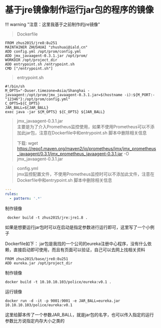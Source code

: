 # 基于jre镜像制作运行jar包的程序的镜像

!!! warning "注意：这里我基于之前制作的jre镜像"



>  Dockerfile

```shell
FROM zhus2015/jre8:8u251
MAINTAINER ZHUSHUAI "zhushuai@iald.cn"
ADD config.yml /opt/prom/config.yml
ADD jmx_javaagent-0.3.1.jar /opt/prom/
WORKDIR /opt/project_dir
ADD entrypoint.sh /entrypoint.sh
CMD ["/entrypoint.sh"]
```

> entrypoint.sh 

```shell
#!/bin/sh
M_OPTS="-Duser.timezone=Asia/Shanghai -javaagent:/opt/prom/jmx_javaagent-0.3.1.jar=$(hostname -i):${M_PORT:-"12346"}:/opt/prom/config.yml"
C_OPTS=${C_OPTS}
JAR_BALL=${JAR_BALL}
exec java -jar ${M_OPTS} ${C_OPTS} ${JAR_BALL}
```

> jmx_javaagent-0.3.1.jar  
> 主要是为了介入Prometheus监控使用，如果不使用Prometheus可以不添加此jar包，注意在Dockerfile中和entrypoint.sh 脚本中删除相关信息  
>
> 下载: wget https://repo1.maven.org/maven2/io/prometheus/jmx/jmx_prometheus_javaagent/0.3.1/jmx_prometheus_javaagent-0.3.1.jar -O jmx_javaagent-0.3.1.jar

> config.yml  
> jmx监控配置文件，不使用Prometheus监控时可以不添加此文件，注意在Dockerfile中和entrypoint.sh 脚本中删除相关信息  

```yml
---
rules:
  - pattern: '.*'
```



制作镜像

```
 docker build -t zhus2015/jre:jre1.8 .
```



如果是想要运行jar包时可以在启动是指定参数进行运行即可，这里写了一个小例子

Dockerfile如下：   jar包是我找的一个公司的eureka注册中心程序，没有什么依赖，直接启动即可使用，而且有页面可以验证，自己可以去网上找相关资料

```shell
FROM zhus2015/base/jre8:8u251
ADD eureka.jar /opt/project_dir
```



制作镜像

```
docker build -t 10.10.10.103/police/eureka:v0.1 .
```



运行镜像

```
docker run -d -it -p 9001:9001 -e JAR_BALL=eureka.jar 10.10.10.103/police/eureka:v0.1
```

这里给脚本传了一个参数JAR_BALL，就是jar包的名字，也可以传入指定的运行参数比方说指定内存大小之类的